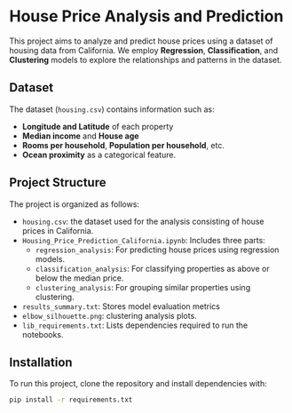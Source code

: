 # House Price Analysis and Prediction

This project aims to analyze and predict house prices using a dataset of housing data from California. We employ **Regression**, **Classification**, and **Clustering** models to explore the relationships and patterns in the dataset.

## Dataset
The dataset (`housing.csv`) contains information such as:
- **Longitude and Latitude** of each property
- **Median income** and **House age**
- **Rooms per household**, **Population per household**, etc.
- **Ocean proximity** as a categorical feature.

## Project Structure
The project is organized as follows:
- `housing.csv`: the dataset used for the analysis consisting of house prices in California.
- `Housing_Price_Prediction_California.ipynb`: Includes three parts:
  - `regression_analysis`: For predicting house prices using regression models.
  - `classification_analysis`: For classifying properties as above or below the median price.
  - `clustering_analysis`: For grouping similar properties using clustering.
- `results_summary.txt`: Stores model evaluation metrics
- `elbow_silhouette.png`: clustering analysis plots.
- `lib_requirements.txt`: Lists dependencies required to run the notebooks.

## Installation
To run this project, clone the repository and install dependencies with:
```bash
pip install -r requirements.txt
